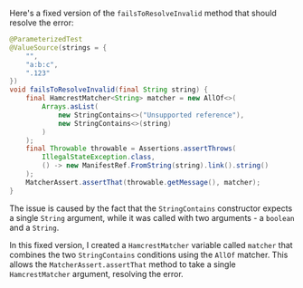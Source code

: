 Here's a fixed version of the `failsToResolveInvalid` method that should resolve the error:

```java
@ParameterizedTest
@ValueSource(strings = {
    "",
    "a:b:c",
    ".123"
})
void failsToResolveInvalid(final String string) {
    final HamcrestMatcher<String> matcher = new AllOf<>(
        Arrays.asList(
            new StringContains<>("Unsupported reference"),
            new StringContains<>(string)
        )
    );
    final Throwable throwable = Assertions.assertThrows(
        IllegalStateException.class,
        () -> new ManifestRef.FromString(string).link().string()
    );
    MatcherAssert.assertThat(throwable.getMessage(), matcher);
}
```

The issue is caused by the fact that the `StringContains` constructor expects a single `String` argument, while it was called with two arguments - a `boolean` and a `String`.

In this fixed version, I created a `HamcrestMatcher` variable called `matcher` that combines the two `StringContains` conditions using the `AllOf` matcher. This allows the `MatcherAssert.assertThat` method to take a single `HamcrestMatcher` argument, resolving the error.